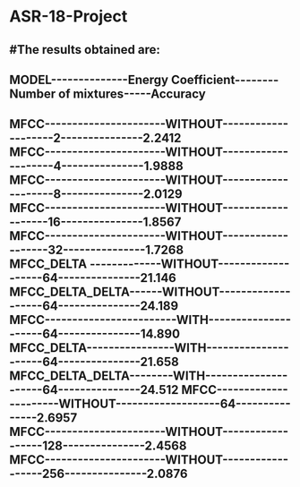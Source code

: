 # ASR-18-Project
#The results obtained are:
----------------------------------------------------------------------------
MODEL--------------Energy Coefficient--------Number of mixtures-----Accuracy
----------------------------------------------------------------------------      
MFCC----------------------WITHOUT--------------------2---------------2.2412    
MFCC----------------------WITHOUT--------------------4---------------1.9888    
MFCC----------------------WITHOUT--------------------8---------------2.0129    
MFCC----------------------WITHOUT-------------------16---------------1.8567    
MFCC----------------------WITHOUT-------------------32---------------1.7268    
MFCC_DELTA -------------WITHOUT-------------------64---------------21.146    
MFCC_DELTA_DELTA------WITHOUT-------------------64---------------24.189                                             
MFCC------------------------WITH---------------------64---------------14.890    
MFCC_DELTA----------------WITH---------------------64---------------21.658    
MFCC_DELTA_DELTA--------WITH---------------------64---------------24.512 
MFCC----------------------WITHOUT-------------------64---------------2.6957    
MFCC----------------------WITHOUT------------------128---------------2.4568    
MFCC----------------------WITHOUT------------------256---------------2.0876    
---------------------------------------------------------------------------  


